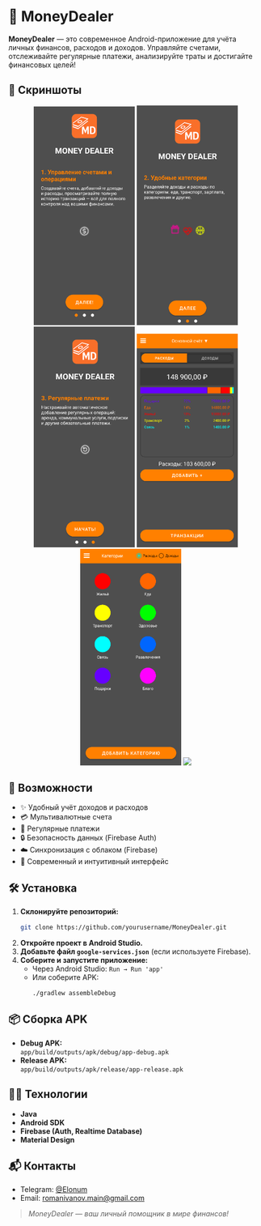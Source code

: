 # 💸 MoneyDealer

**MoneyDealer** — это современное Android-приложение для учёта личных финансов, расходов и доходов.
Управляйте счетами, отслеживайте регулярные платежи, анализируйте траты и достигайте финансовых целей!

## 📲 Скриншоты

<p align="center">
  <img src="screenshots/welcome_window_1.png" width="200"/>
  <img src="screenshots/welcome_window_2.png" width="200"/>
  <img src="screenshots/welcome_window_3.png" width="200"/>
  <img src="screenshots/main_window.png" width="200"/>
  <img src="screenshots/categories_window.png" width="200"/>
  <img src="screenshots/regular_paymnet_window.png" width="200"/>
</p>

## 🚀 Возможности

- ✨ Удобный учёт доходов и расходов
- 💳 Мультивалютные счета
- 🔄 Регулярные платежи
- 🔒 Безопасность данных (Firebase Auth)
- ☁️ Синхронизация с облаком (Firebase)
- 🎨 Современный и интуитивный интерфейс

## 🛠️ Установка

1. **Склонируйте репозиторий:**
   ```bash
   git clone https://github.com/yourusername/MoneyDealer.git
   ```
2. **Откройте проект в Android Studio.**
3. **Добавьте файл `google-services.json`** (если используете Firebase).
4. **Соберите и запустите приложение:**
   - Через Android Studio: `Run → Run 'app'`
   - Или соберите APK:
     ```bash
     ./gradlew assembleDebug
     ```

## 📦 Сборка APK

- **Debug APK:**  
  `app/build/outputs/apk/debug/app-debug.apk`
- **Release APK:**  
  `app/build/outputs/apk/release/app-release.apk`

## 🧑‍💻 Технологии

- **Java**
- **Android SDK**
- **Firebase (Auth, Realtime Database)**
- **Material Design**

## 📬 Контакты

- Telegram: [@Elonum](https://t.me/elonum)
- Email: romanivanov.main@gmail.com

> _MoneyDealer — ваш личный помощник в мире финансов!_
